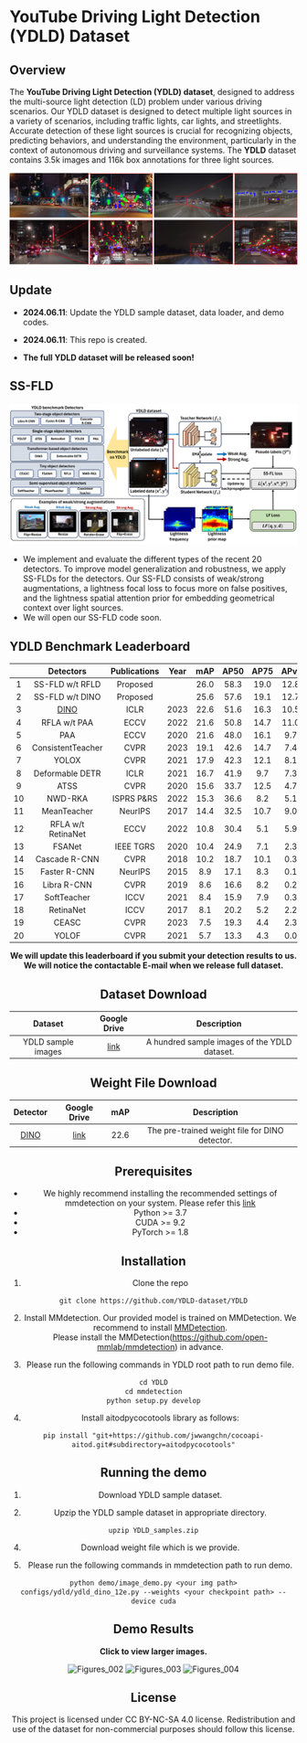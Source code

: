 # YouTube Driving Light Detection (YDLD) Dataset

## Overview

The **YouTube Driving Light Detection (YDLD) dataset**, designed to address the multi-source light detection (LD) problem under various driving scenarios. Our YDLD dataset is designed to detect multiple light sources in a variety of scenarios, including traffic lights, car lights, and streetlights. Accurate detection of these light sources is crucial for recognizing objects, predicting behaviors, and understanding the environment, particularly in the context of autonomous driving and surveillance systems.  The **YDLD** dataset contains 3.5k images and 116k box annotations for three light sources.

![Figures_001](Figures/YDLD_main.png)



## Update
 * **2024.06.11**: Update the YDLD sample dataset, data loader, and demo codes. 
 * **2024.06.11**: This repo is created. 



* **The full YDLD dataset will be released soon!**


## SS-FLD 

![Figures_001](Figures/SS-FLD1.png)

* We implement and evaluate the different types of the recent 20 detectors. To improve model generalization and robustness, we apply SS-FLDs for the detectors. Our SS-FLD consists of weak/strong augmentations, a lightness focal loss to focus more on false positives, and the lightness spatial attention prior for embedding geometrical context over light sources.
* We will open our SS-FLD code soon.

## YDLD Benchmark Leaderboard
<center>
  
|                                       |  Detectors                                      | Publications | Year | mAP  | AP50 | AP75 | APvt | APt  | APs  | APm  |
|:----------------------------------------------:|:----------------------------------------------:|:------------:|:----:|:----:|:----:|:----:|:----:|:----:|:----:|:----:|
|1| SS-FLD w/t RFLD                                |   Proposed   |      | 26.0 | 58.3 | 19.0 | 12.8 | 24.8 | 39.2 | 43.4 |
|2| SS-FLD w/t DINO                                |   Proposed   |      | 25.6 | 57.6 | 19.1 | 12.7 | 23.1 | 38.6 | 48.0 |
|3| [DINO](https://github.com/YDLD-dataset/YDLD/blob/master/mmdetection/configs/ydld/ydld_dino_12e.py)                                             |     ICLR     | 2023 | 22.6 | 51.6 | 16.3 | 10.5 | 19.0 | 35.2 | 47.2 |
|4| RFLA w/t PAA                                 |     ECCV     | 2022 | 21.6 | 50.8 | 14.7 | 11.0 | 19.4 | 33.4 | 40.2 |
|5| PAA                                            |     ECCV     | 2020 | 21.6 | 48.0 | 16.1 |  9.7 | 18.0 | 34.6 | 43.6 |
|6| ConsistentTeacher                              |     CVPR     | 2023 | 19.1 | 42.6 | 14.7 |  7.4 | 15.0 | 31.7 | 42.7 |
|7| YOLOX                                          |     CVPR     | 2021 | 17.9 | 42.3 | 12.1 |  8.1 | 14.4 | 27.5 | 39.1 |
|8| Deformable DETR                                |     ICLR     | 2021 | 16.7 | 41.9 |  9.7 |  7.3 | 14.0 | 26.4 | 34.4 |
|9| ATSS                                           |     CVPR     | 2020 | 15.6 | 33.7 | 12.5 |  4.7 | 11.7 | 25.3 | 42.7 |
|10| NWD-RKA                                        | ISPRS P&RS   | 2022 | 15.3 | 36.6 |  8.2 |  5.1 | 12.7 | 28.4 | 42.2 |
|11| MeanTeacher                                    |   NeurIPS    | 2017 | 14.4 | 32.5 | 10.7 |  9.0 | 16.0 | 25.2 | 16.2 |
|12| RFLA w/t RetinaNet                             |     ECCV     | 2022 | 10.8 | 30.4 |  5.1 |  5.9 |  9.8 | 29.7 | 37.7 |
|13| FSANet                                         |  IEEE TGRS   | 2020 | 10.4 | 24.9 |  7.1 |  2.3 |  7.7 | 16.1 | 34.1 |
|14| Cascade R-CNN                                  |     CVPR     | 2018 | 10.2 | 18.7 | 10.1 |  0.3 |  7.3 | 12.5 | 45.8 |
|15| Faster R-CNN                                   |   NeurIPS    | 2015 |  8.9 | 17.1 |  8.3 |  0.1 |  6.2 | 10.5 | 41.5 |
|16| Libra R-CNN                                    |     CVPR     | 2019 |  8.6 | 16.6 |  8.2 |  0.2 |  6.1 | 10.2 | 40.3 |
|17| SoftTeacher                                    |     ICCV     | 2021 |  8.4 | 15.9 |  7.9 |  0.3 |  6.4 |  9.3 | 39.4 |
|18| RetinaNet                                      |     ICCV     | 2017 |  8.1 | 20.2 |  5.2 |  2.2 |  4.8 | 20.6 | 37.2 |
|19| CEASC                                          |     CVPR     | 2023 |  7.5 | 19.3 |  4.4 |  2.3 |  4.7 | 18.5 | 33.1 |
|20| YOLOF                                          |     CVPR     | 2021 |  5.7 | 13.3 |  4.3 |  0.0 |  3.7 |  7.2 | 27.4 |


**We will update this leaderboard if you submit your detection results to us. We will notice the contactable E-mail when we release full dataset.**




## Dataset Download
|             Dataset                 |            Google Drive             |            Description            |
|:----------------------------:|:-----------------------------------:|:----------------------------------:|
| YDLD sample images           |               [link](https://drive.google.com/file/d/1RyFzS1q0rxtUx_Wt18Mbuj3i48TwY1kg/view?usp=drive_link)                 | A hundred sample images of the YDLD dataset. |

## Weight File Download

|                Detector              |            Google Drive             |       mAP             |         Description            |
|:----------------------------:|:-----------------------------------:|:-----------------------------------:|:----------------------------------:|
| [DINO](https://github.com/YDLD-dataset/YDLD/blob/master/mmdetection/configs/ydld/ydld_dino_12e.py)          |               [ link](https://drive.google.com/file/d/12oX3iSd9BGsxtkgNWjXiY75bxoq94UU3/view?usp=drive_link)          |  22.6     | The pre-trained weight file for DINO detector. |

## Prerequisites
* We highly recommend installing the recommended settings of mmdetection on your system. Please refer this [link](https://mmdetection.readthedocs.io/en/latest/get_started.html) 
* Python >= 3.7
* CUDA >= 9.2
* PyTorch >= 1.8


## Installation

 1. Clone the repo
 ```
git clone https://github.com/YDLD-dataset/YDLD
 ```

 2. Install MMdetection. Our provided model is trained on MMDetection. We recommend to install <a href="https://github.com/open-mmlab/mmdetection">MMDetection</a>.<br> Please install the MMDetection(https://github.com/open-mmlab/mmdetection) in advance. 

3. Please run the following commands in YDLD root path to run demo file. 

```
cd YDLD
cd mmdetection
python setup.py develop
```
4. Install aitodpycocotools library as follows:
```
pip install "git+https://github.com/jwwangchn/cocoapi-aitod.git#subdirectory=aitodpycocotools"
```



## Running the demo

1. Download YDLD sample dataset. 

3. Upzip the YDLD sample dataset in appropriate directory.

```
upzip YDLD_samples.zip
```

4. Download weight file which is we provide.

5. Please run the following commands in mmdetection path to run demo. 
```
python demo/image_demo.py <your img path> configs/ydld/ydld_dino_12e.py --weights <your checkpoint path> --device cuda
```

## Demo Results

**Click to view larger images.**

![Figures_002](Figures/demo1.png)
![Figures_003](Figures/demo2.png)
![Figures_004](Figures/demo3.png)

## License

This project is licensed under CC BY-NC-SA 4.0 license. Redistribution and use of the dataset for non-commercial purposes should follow this license. 

